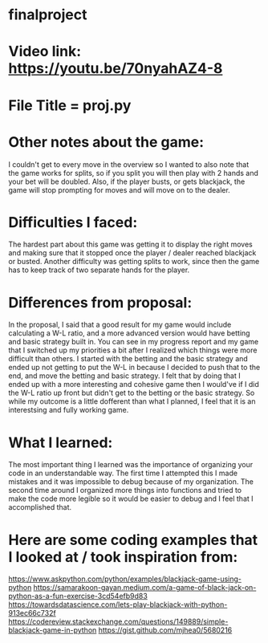 # finalproject

# Video link: https://youtu.be/70nyahAZ4-8

# File Title = proj.py

# Other notes about the game:
I couldn't get to every move in the overview so I wanted to also note that the game works for splits, so if you split you will then play with 2 hands and your bet will be doubled. Also, if the player busts, or gets blackjack, the game will stop prompting for moves and will move on to the dealer.

# Difficulties I faced:
The hardest part about this game was getting it to display the right moves and making sure that it stopped once the player / dealer reached blackjack or busted. Another difficulty was getting splits to work, since then the game has to keep track of two separate hands for the player.

# Differences from proposal:
In the proposal, I said that a good result for my game would include calculating a W-L ratio, and a more advanced version would have betting and basic strategy built in. You can see in my progress report and my game that I switched up my priorities a bit after I realized which things were more difficult than others. I started with the betting and the basic strategy and ended up not getting to put the W-L in because I decided to push that to the end, and move the betting and basic strategy. I felt that by doing that I ended up with a more interesting and cohesive game then I would've if I did the W-L ratio up front but didn't get to the betting or the basic strategy. So while my outcome is a little dofferent than what I planned, I feel that it is an interestsing and fully working game. 

# What I learned:
The most important thing I learned was the importance of organizing your code in an understandable way. The first time I attempted this I made mistakes and it was impossible to debug because of my organization. The second time around I organized more things into functions and tried to make the code more legible so it would be easier to debug and I feel that I accomplished that. 

# Here are some coding examples that I looked at / took inspiration from:
https://www.askpython.com/python/examples/blackjack-game-using-python
https://samarakoon-gayan.medium.com/a-game-of-black-jack-on-python-as-a-fun-exercise-3cd54efb9d83
https://towardsdatascience.com/lets-play-blackjack-with-python-913ec66c732f
https://codereview.stackexchange.com/questions/149889/simple-blackjack-game-in-python
https://gist.github.com/mjhea0/5680216
